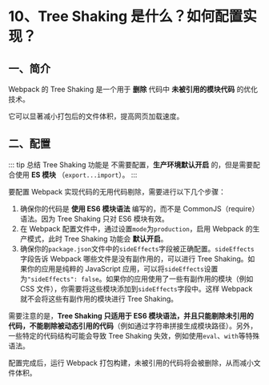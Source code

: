 # 10、Tree Shaking 是什么？如何配置实现？

## 一、简介

Webpack 的 Tree Shaking 是一个用于 **删除** 代码中 **未被引用的模块代码** 的优化技术。

它可以显著减小打包后的文件体积，提高网页加载速度。

## 二、配置

::: tip 总结
Tree Shaking 功能是 不需要配置，**生产环境默认开启** 的，但是需要配合使用 **ES 模块** （`export...import`）。
:::

要配置 Webpack 实现代码的无用代码剔除，需要进行以下几个步骤：

1. 确保你的代码是 **使用 ES6 模块语法** 编写的，而不是 CommonJS（require）语法。因为 Tree Shaking 只对 ES6 模块有效。
2. 在 Webpack 配置文件中，通过设置`mode`为`production`，启用 Webpack 的生产模式，此时 Tree Shaking 功能会 **默认开启**。
3. 确保你的`package.json`文件中的`sideEffects`字段被正确配置。`sideEffects`字段告诉 Webpack 哪些文件是没有副作用的，可以进行 Tree Shaking。如果你的应用是纯粹的 JavaScript 应用，可以将`sideEffects`设置为`"sideEffects": false`。如果你的应用使用了一些有副作用的模块（例如 CSS 文件），你需要将这些模块添加到`sideEffects`字段中。这样 Webpack 就不会将这些有副作用的模块进行 Tree Shaking。

需要注意的是，**Tree Shaking 只适用于 ES6 模块语法，并且只能剔除未引用的代码，不能剔除被动态引用的代码**（例如通过字符串拼接生成模块路径）。另外，一些特定的代码结构可能会导致 Tree Shaking 失效，例如使用`eval`、`with`等特殊语法。

配置完成后，运行 Webpack 打包构建，未被引用的代码将会被删除，从而减小文件体积。

